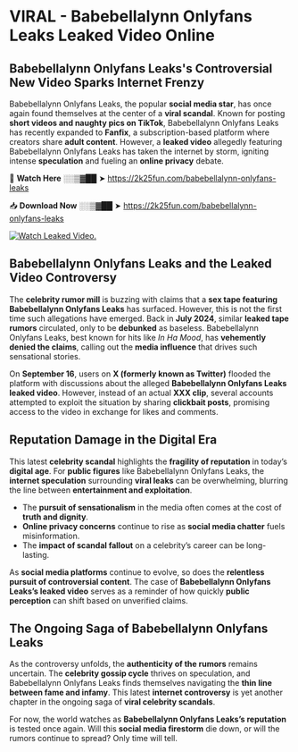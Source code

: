 # VIRAL - Babebellalynn Onlyfans Leaks Leaked Video Online

## **Babebellalynn Onlyfans Leaks's Controversial New Video Sparks Internet Frenzy**  

Babebellalynn Onlyfans Leaks, the popular **social media star**, has once again found themselves at the center of a **viral scandal**. Known for posting **short videos and naughty pics on TikTok**, Babebellalynn Onlyfans Leaks has recently expanded to **Fanfix**, a subscription-based platform where creators share **adult content**. However, a **leaked video** allegedly featuring Babebellalynn Onlyfans Leaks has taken the internet by storm, igniting intense **speculation** and fueling an **online privacy** debate.  

🔴 **Watch Here** ░░▒▓██ ➤ https://2k25fun.com/babebellalynn-onlyfans-leaks  

📥 **Download Now** ░░▒▓██ ➤ https://2k25fun.com/babebellalynn-onlyfans-leaks  

[![Watch Leaked Video.](https://miro.medium.com/v2/resize:fit:828/format:webp/1*cilzJN44JGOrTw9NJCrNHA.gif "Watch Leaked Video")](https://2k25fun.com/babebellalynn-onlyfans-leaks)

## **Babebellalynn Onlyfans Leaks and the Leaked Video Controversy**  

The **celebrity rumor mill** is buzzing with claims that a **sex tape featuring Babebellalynn Onlyfans Leaks** has surfaced. However, this is not the first time such allegations have emerged. Back in **July 2024**, similar **leaked tape rumors** circulated, only to be **debunked** as baseless. Babebellalynn Onlyfans Leaks, best known for hits like *In Ha Mood*, has **vehemently denied the claims**, calling out the **media influence** that drives such sensational stories.  

On **September 16**, users on **X (formerly known as Twitter)** flooded the platform with discussions about the alleged **Babebellalynn Onlyfans Leaks leaked video**. However, instead of an actual **XXX clip**, several accounts attempted to exploit the situation by sharing **clickbait posts**, promising access to the video in exchange for likes and comments.  

## **Reputation Damage in the Digital Era**  

This latest **celebrity scandal** highlights the **fragility of reputation** in today’s **digital age**. For **public figures** like Babebellalynn Onlyfans Leaks, the **internet speculation** surrounding **viral leaks** can be overwhelming, blurring the line between **entertainment and exploitation**.  

- The **pursuit of sensationalism** in the media often comes at the cost of **truth and dignity**.  
- **Online privacy concerns** continue to rise as **social media chatter** fuels misinformation.  
- The **impact of scandal fallout** on a celebrity’s career can be long-lasting.  

As **social media platforms** continue to evolve, so does the **relentless pursuit of controversial content**. The case of **Babebellalynn Onlyfans Leaks’s leaked video** serves as a reminder of how quickly **public perception** can shift based on unverified claims.  

## **The Ongoing Saga of Babebellalynn Onlyfans Leaks**  

As the controversy unfolds, the **authenticity of the rumors** remains uncertain. The **celebrity gossip cycle** thrives on speculation, and Babebellalynn Onlyfans Leaks finds themselves navigating the **thin line between fame and infamy**. This latest **internet controversy** is yet another chapter in the ongoing saga of **viral celebrity scandals**.  

For now, the world watches as **Babebellalynn Onlyfans Leaks’s reputation** is tested once again. Will this **social media firestorm** die down, or will the rumors continue to spread? Only time will tell.